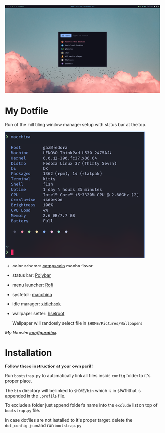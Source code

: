 ![desktop](./desktop.png)

# My Dotfile

Run of the mill tiling window manager setup with status bar at the top.

<div styel="display:flex;">

<img title="" src="./fetch.png" alt="fetch" data-align="inline">

- color scheme: [catppuccin](https://github.com/catppuccin/catppuccin) mocha flavor

- status bar: [Polybar](https://github.com/polybar/polybar/)

- menu launcher: [Rofi](https://github.com/davatorium/rofi/)

- sysfetch: [macchina](https://github.com/Macchina-CLI/macchina)

- idle manager: [xidlehook](https://github.com/jD91mZM2/xidlehook)

- wallpaper setter: [hsetroot](https://github.com/himdel/hsetroot)
  
  Wallpaper will randomly select file in `$HOME/Pictures/Wallpapers`

</div>

*My Neovim [configuration](https://github.com/GazDuckington/nvim).*

# Installation

**Follow these instruction at your own peril!**

Run `bootstrap.py` to automatically link all files inside `config` folder to it's proper place.

The `bin` directory will be linked to `$HOME/bin` which is in `$PATH`that is appended in the `.profile` file.

To exclude a folder just append folder's name into the `exclude` list on top of `bootstrap.py` file.

In case dotfiles are not installed to it's proper target, delete the `dot_config.json`and run `bootstrap.py`
